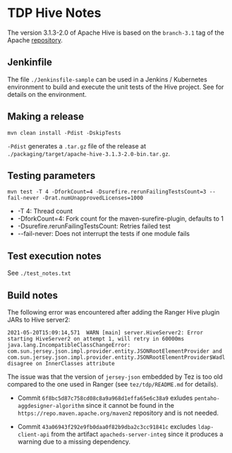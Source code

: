 # TDP Hive Notes

The version 3.1.3-2.0 of Apache Hive is based on the `branch-3.1` tag of the Apache [repository](https://github.com/apache/hive/tree/branch-3.1).

## Jenkinfile

The file `./Jenkinsfile-sample` can be used in a Jenkins / Kubernetes environment to build and execute the unit tests of the Hive project. See []() for details on the environment.

## Making a release

```
mvn clean install -Pdist -DskipTests
```

`-Pdist` generates a `.tar.gz` file of the release at `./packaging/target/apache-hive-3.1.3-2.0-bin.tar.gz`.

## Testing parameters

```
mvn test -T 4 -DforkCount=4 -Dsurefire.rerunFailingTestsCount=3 --fail-never -Drat.numUnapprovedLicenses=1000
```

- -T 4: Thread count
- -DforkCount=4: Fork count for the maven-surefire-plugin, defaults to 1
- -Dsurefire.rerunFailingTestsCount: Retries failed test
- --fail-never: Does not interrupt the tests if one module fails

## Test execution notes

See `./test_notes.txt`

## Build notes

The following error was encountered after adding the Ranger Hive plugin JARs to Hive server2:

```
2021-05-20T15:09:14,571  WARN [main] server.HiveServer2: Error starting HiveServer2 on attempt 1, will retry in 60000ms
java.lang.IncompatibleClassChangeError: com.sun.jersey.json.impl.provider.entity.JSONRootElementProvider and com.sun.jersey.json.impl.provider.entity.JSONRootElementProvider$Wadl disagree on InnerClasses attribute
```

The issue was that the version of `jersey-json` embedded by Tez is too old compared to the one used in Ranger (see `tez/tdp/README.md` for details).

- Commit `6f8bc5d87c758cd08c8a9a968d1effa65e6c38a9` exludes `pentaho-aggdesigner-algorithm` since it cannot be found in the `https://repo.maven.apache.org/maven2` repository and is not needed.

- Commit `43a06943f292e9fb0daa0f82b9dba2c3cc91841c` excludes `ldap-client-api` from the artifact `apacheds-server-integ` since it produces a warning due to a missing dependency.
